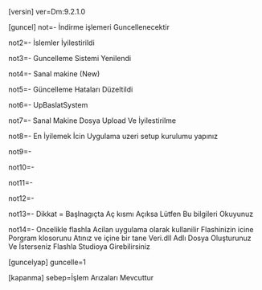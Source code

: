 [versin]
ver=Dm:9.2.1.0


[guncel]
not=- İndirme işlemeri Guncellenecektir

not2=- İslemler İyilestirildi

not3=- Guncelleme Sistemi Yenilendi

not4=- Sanal makine (New)

not5=- Güncelleme Hataları Düzeltildi

not6=- UpBaslatSystem

not7=- Sanal Makine Dosya Upload Ve İyilestirilme

not8=- En İyilemek İcin Uygulama uzeri setup kurulumu yapınız 

not9=- 

not10=- 

not11=- 

not12=- 

not13=- Dikkat = Başlnagıçta Aç kısmı Açıksa Lütfen Bu bilgileri Okuyunuz

not14=- Oncelikle flashla Acilan uygulama olarak kullanilir Flashinizin icine Porgram klosorunu Atınız ve içine bir tane Veri.dll Adlı Dosya Oluşturunuz Ve İsterseniz Flashla Studioya Girebilirsiniz 


[guncelyap]
guncelle=1

[kapanma]
sebep=İşlem Arızaları Mevcuttur

